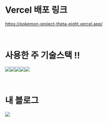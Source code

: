 # Vercel 배포 링크
https://pokemon-project-theta-eight.vercel.app/
<br> <br><br>
# 사용한 주 기술스택 !!
<img src="https://img.shields.io/badge/javascript-F7DF1E?style=for-the-badge&logo=javascript&logoColor=black"><img src="https://img.shields.io/badge/css-1572B6?style=for-the-badge&logo=css3&logoColor=white"><img src="https://img.shields.io/badge/html5-E34F26?style=for-the-badge&logo=html5&logoColor=white"><img src="https://img.shields.io/badge/github-181717?style=for-the-badge&logo=github&logoColor=white"><img src="https://img.shields.io/badge/react-61DAFB?style=for-the-badge&logo=react&logoColor=black">
<br> <br><br>
#  내 블로그
<img src="https://img.shields.io/badge/Tistory-ff6252?style=for-the-badge&logo=Tistory&logoColor=white">
